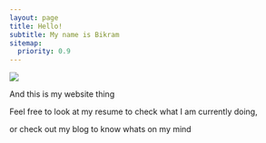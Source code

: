 ```yaml
---
layout: page
title: Hello!
subtitle: My name is Bikram
sitemap:
  priority: 0.9
---
```


<img src="{{ 'assets/img/pride.jpeg' | prepend: site.baseurl }}" id="about-img">

<div id="describe-text">
	<p>And this is my website thing</p>
	<p>Feel free to look at my resume to check what I am currently doing,<p>
	<p> or check out my blog to know whats on my mind</p>

